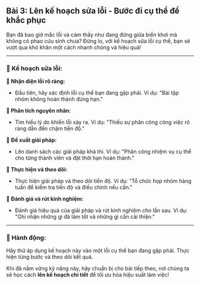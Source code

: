 ## Bài 3: Lên kế hoạch sửa lỗi - Bước đi cụ thể để khắc phục

Bạn đã bao giờ mắc lỗi và cảm thấy như đang đứng giữa biển khơi mà không có phao cứu sinh chưa? Đừng lo, với kế hoạch sửa lỗi cụ thể, bạn sẽ vượt qua khó khăn một cách nhanh chóng và hiệu quả!

---

### 📌 Kế hoạch sửa lỗi:

**🔹 Nhận diện lỗi rõ ràng:**
- Đầu tiên, hãy xác định lỗi cụ thể bạn đang gặp phải. Ví dụ: "Bài tập nhóm không hoàn thành đúng hạn."

**🔹 Phân tích nguyên nhân:**
- Tìm hiểu lý do khiến lỗi xảy ra. Ví dụ: "Thiếu sự phân công công việc rõ ràng dẫn đến chậm tiến độ."

**🔹 Đề xuất giải pháp:**
- Lên danh sách các giải pháp khả thi. Ví dụ: "Phân công nhiệm vụ cụ thể cho từng thành viên và đặt thời hạn hoàn thành."

**🔹 Thực hiện và theo dõi:**
- Thực hiện giải pháp và theo dõi tiến độ. Ví dụ: "Tổ chức họp nhóm hàng tuần để kiểm tra tiến độ và điều chỉnh nếu cần."

**🔹 Đánh giá và rút kinh nghiệm:**
- Đánh giá hiệu quả của giải pháp và rút kinh nghiệm cho lần sau. Ví dụ: "Ghi nhận những gì đã làm tốt và những gì cần cải thiện."

---

### 🚀 Hành động:

Hãy thử áp dụng kế hoạch này vào một lỗi cụ thể bạn đang gặp phải. Thực hiện từng bước và theo dõi kết quả.

Khi đã nắm vững kỹ năng này, hãy chuẩn bị cho bài tiếp theo, nơi chúng ta sẽ học cách **lên kế hoạch chi tiết** để tối ưu hóa hiệu suất làm việc!